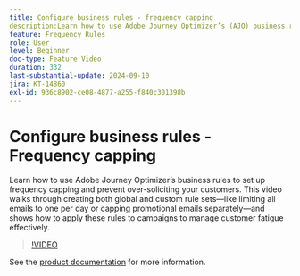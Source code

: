 ```yaml
---
title: Configure business rules - frequency capping
description:Learn how to use Adobe Journey Optimizer’s (AJO) business rules to set up frequency capping and prevent over-soliciting your customers. This video walks through creating both global and custom rule sets—like limiting all emails to one per day or capping promotional emails separately—and shows how to apply these rules to campaigns to manage customer fatigue effectively.
feature: Frequency Rules
role: User
level: Beginner
doc-type: Feature Video
duration: 332
last-substantial-update: 2024-09-10
jira: KT-14860
exl-id: 936c8902-ce08-4877-a255-f840c301398b
---
```

# Configure business rules - Frequency capping

Learn how to use Adobe Journey Optimizer’s business rules to set up frequency capping and prevent over-soliciting your customers. This video walks through creating both global and custom rule sets—like limiting all emails to one per day or capping promotional emails separately—and shows how to apply these rules to campaigns to manage customer fatigue effectively.

>[!VIDEO](https://video.tv.adobe.com/v/3433395/?learn=on)

See the [product documentation](https://experienceleague.adobe.com/en/docs/journey-optimizer/using/configuration/frequency-rules) for more information.

